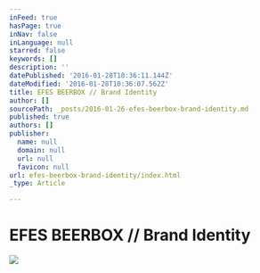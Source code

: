 ```yaml
---
inFeed: true
hasPage: true
inNav: false
inLanguage: null
starred: false
keywords: []
description: ''
datePublished: '2016-01-28T10:36:11.144Z'
dateModified: '2016-01-28T10:36:07.562Z'
title: EFES BEERBOX // Brand Identity
author: []
sourcePath: _posts/2016-01-26-efes-beerbox-brand-identity.md
published: true
authors: []
publisher:
  name: null
  domain: null
  url: null
  favicon: null
url: efes-beerbox-brand-identity/index.html
_type: Article

---
```

# EFES BEERBOX // Brand Identity
![](https://s3-us-west-2.amazonaws.com/the-grid-img/p/59414e20935f9cd97f5bfa477f5719ee6ff58b6f.jpg)